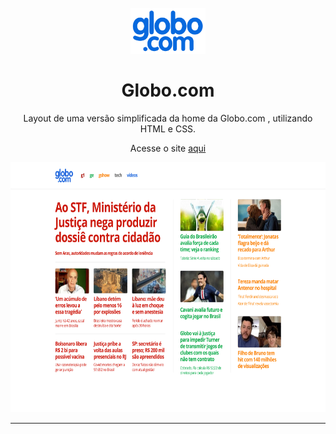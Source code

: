 
<h1 align="center">
<br>
  <img src="imagens/logo_desktop.png" alt="Globo.com" width="120">
<br>
<br>
Globo.com
</h1>

<p align="center">Layout de uma versão simplificada da home da <a http://globo.com"> Globo.com </a> , utilizando HTML e CSS.</p>
<p align="center">
  Acesse o site <a href="https://julianadfreitas.github.io/Globo.com/"> aqui </a>
</p>

<div align="center">
  <img src="imagens/layout_desktop_turma2_oficial.png" alt="demo" height="400">
</div>

<hr />




